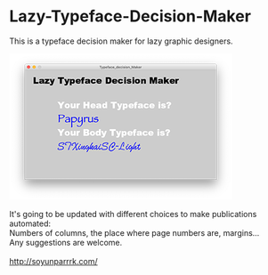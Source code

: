 # Lazy-Typeface-Decision-Maker
This is a typeface decision maker for lazy graphic designers.<br>

![](Images/Lazy%20Typeface%20Decision%20Maker.png)

It's going to be updated with different choices to make publications automated: <br>
Numbers of columns, the place where page numbers are, margins... <br>
Any suggestions are welcome.<br><br>
http://soyunparrrk.com/

